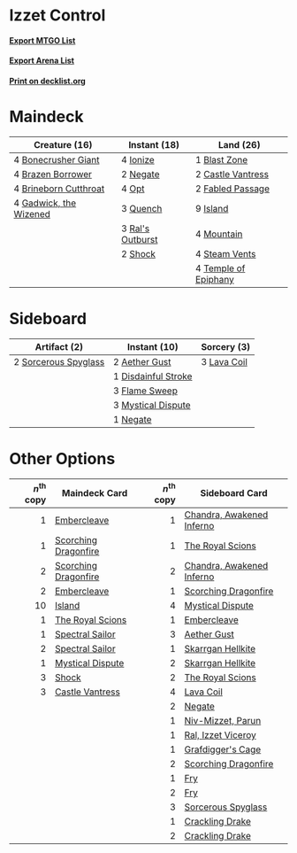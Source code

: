 # Izzet Control

#### [Export MTGO List](../collection/Izzet%20Control/Izzet%20Control.txt)
#### [Export Arena List](../collection/Izzet%20Control/Izzet%20Control_arena.txt)
#### [Print on decklist.org](http://decklist.org/?deckmain=1%09Blast%20Zone%0A4%09Bonecrusher%20Giant%0A4%09Brazen%20Borrower%0A4%09Brineborn%20Cutthroat%0A2%09Castle%20Vantress%0A2%09Fabled%20Passage%0A4%09Gadwick,%20the%20Wizened%0A4%09Ionize%0A9%09Island%0A4%09Mountain%0A2%09Negate%0A4%09Opt%0A3%09Quench%0A3%09Ral's%20Outburst%0A2%09Shock%0A4%09Steam%20Vents%0A4%09Temple%20of%20Epiphany&deckside=2%09Aether%20Gust%0A1%09Disdainful%20Stroke%0A3%09Flame%20Sweep%0A3%09Lava%20Coil%0A3%09Mystical%20Dispute%0A1%09Negate%0A2%09Sorcerous%20Spyglass)
# Maindeck

|                                          Creature (16)                                          |                                       Instant (18)                                        |                                           Land (26)                                           |
|-------------------------------------------------------------------------------------------------|-------------------------------------------------------------------------------------------|-----------------------------------------------------------------------------------------------|
|4 [Bonecrusher Giant](http://gatherer.wizards.com/Pages/Card/Details.aspx?multiverseid=473077)   |4 [Ionize](http://gatherer.wizards.com/Pages/Card/Details.aspx?multiverseid=452929)        |1 [Blast Zone](http://gatherer.wizards.com/Pages/Card/Details.aspx?multiverseid=461171)        |
|4 [Brazen Borrower](http://gatherer.wizards.com/Pages/Card/Details.aspx?multiverseid=473001)     |2 [Negate](http://gatherer.wizards.com/Pages/Card/Details.aspx?multiverseid=423707)        |2 [Castle Vantress](http://gatherer.wizards.com/Pages/Card/Details.aspx?multiverseid=473204)   |
|4 [Brineborn Cutthroat](http://gatherer.wizards.com/Pages/Card/Details.aspx?multiverseid=466804) |4 [Opt](http://gatherer.wizards.com/Pages/Card/Details.aspx?multiverseid=442948)           |2 [Fabled Passage](http://gatherer.wizards.com/Pages/Card/Details.aspx?multiverseid=473206)    |
|4 [Gadwick, the Wizened](http://gatherer.wizards.com/Pages/Card/Details.aspx?multiverseid=473010)|3 [Quench](http://gatherer.wizards.com/Pages/Card/Details.aspx?multiverseid=457192)        |9 [Island](http://gatherer.wizards.com/Pages/Card/Details.aspx?multiverseid=439857)            |
|                                                                                                 |3 [Ral's Outburst](http://gatherer.wizards.com/Pages/Card/Details.aspx?multiverseid=461139)|4 [Mountain](http://gatherer.wizards.com/Pages/Card/Details.aspx?multiverseid=439859)          |
|                                                                                                 |2 [Shock](http://gatherer.wizards.com/Pages/Card/Details.aspx?multiverseid=129732)         |4 [Steam Vents](http://gatherer.wizards.com/Pages/Card/Details.aspx?multiverseid=405109)       |
|                                                                                                 |                                                                                           |4 [Temple of Epiphany](http://gatherer.wizards.com/Pages/Card/Details.aspx?multiverseid=442808)|


# Sideboard

|                                         Artifact (2)                                          |                                         Instant (10)                                         |                                     Sorcery (3)                                      |
|-----------------------------------------------------------------------------------------------|----------------------------------------------------------------------------------------------|--------------------------------------------------------------------------------------|
|2 [Sorcerous Spyglass](http://gatherer.wizards.com/Pages/Card/Details.aspx?multiverseid=435407)|2 [Aether Gust](http://gatherer.wizards.com/Pages/Card/Details.aspx?multiverseid=466796)      |3 [Lava Coil](http://gatherer.wizards.com/Pages/Card/Details.aspx?multiverseid=452858)|
|                                                                                               |1 [Disdainful Stroke](http://gatherer.wizards.com/Pages/Card/Details.aspx?multiverseid=420705)|                                                                                      |
|                                                                                               |3 [Flame Sweep](http://gatherer.wizards.com/Pages/Card/Details.aspx?multiverseid=466893)      |                                                                                      |
|                                                                                               |3 [Mystical Dispute](http://gatherer.wizards.com/Pages/Card/Details.aspx?multiverseid=473020) |                                                                                      |
|                                                                                               |1 [Negate](http://gatherer.wizards.com/Pages/Card/Details.aspx?multiverseid=423707)           |                                                                                      |


# Other Options

|*n*<sup>th</sup> copy|                                         Maindeck Card                                         |*n*<sup>th</sup> copy|                                           Sideboard Card                                           |
|--------------------:|-----------------------------------------------------------------------------------------------|--------------------:|----------------------------------------------------------------------------------------------------|
|                    1|[Embercleave](http://gatherer.wizards.com/Pages/Card/Details.aspx?multiverseid=473082)         |                    1|[Chandra, Awakened Inferno](http://gatherer.wizards.com/Pages/Card/Details.aspx?multiverseid=466881)|
|                    1|[Scorching Dragonfire](http://gatherer.wizards.com/Pages/Card/Details.aspx?multiverseid=473101)|                    1|[The Royal Scions](http://gatherer.wizards.com/Pages/Card/Details.aspx?multiverseid=473161)         |
|                    2|[Scorching Dragonfire](http://gatherer.wizards.com/Pages/Card/Details.aspx?multiverseid=473101)|                    2|[Chandra, Awakened Inferno](http://gatherer.wizards.com/Pages/Card/Details.aspx?multiverseid=466881)|
|                    2|[Embercleave](http://gatherer.wizards.com/Pages/Card/Details.aspx?multiverseid=473082)         |                    1|[Scorching Dragonfire](http://gatherer.wizards.com/Pages/Card/Details.aspx?multiverseid=473101)     |
|                   10|[Island](http://gatherer.wizards.com/Pages/Card/Details.aspx?multiverseid=439857)              |                    4|[Mystical Dispute](http://gatherer.wizards.com/Pages/Card/Details.aspx?multiverseid=473020)         |
|                    1|[The Royal Scions](http://gatherer.wizards.com/Pages/Card/Details.aspx?multiverseid=473161)    |                    1|[Embercleave](http://gatherer.wizards.com/Pages/Card/Details.aspx?multiverseid=473082)              |
|                    1|[Spectral Sailor](http://gatherer.wizards.com/Pages/Card/Details.aspx?multiverseid=466830)     |                    3|[Aether Gust](http://gatherer.wizards.com/Pages/Card/Details.aspx?multiverseid=466796)              |
|                    2|[Spectral Sailor](http://gatherer.wizards.com/Pages/Card/Details.aspx?multiverseid=466830)     |                    1|[Skarrgan Hellkite](http://gatherer.wizards.com/Pages/Card/Details.aspx?multiverseid=457258)        |
|                    1|[Mystical Dispute](http://gatherer.wizards.com/Pages/Card/Details.aspx?multiverseid=473020)    |                    2|[Skarrgan Hellkite](http://gatherer.wizards.com/Pages/Card/Details.aspx?multiverseid=457258)        |
|                    3|[Shock](http://gatherer.wizards.com/Pages/Card/Details.aspx?multiverseid=129732)               |                    2|[The Royal Scions](http://gatherer.wizards.com/Pages/Card/Details.aspx?multiverseid=473161)         |
|                    3|[Castle Vantress](http://gatherer.wizards.com/Pages/Card/Details.aspx?multiverseid=473204)     |                    4|[Lava Coil](http://gatherer.wizards.com/Pages/Card/Details.aspx?multiverseid=452858)                |
|                     |                                                                                               |                    2|[Negate](http://gatherer.wizards.com/Pages/Card/Details.aspx?multiverseid=423707)                   |
|                     |                                                                                               |                    1|[Niv-Mizzet, Parun](http://gatherer.wizards.com/Pages/Card/Details.aspx?multiverseid=452942)        |
|                     |                                                                                               |                    1|[Ral, Izzet Viceroy](http://gatherer.wizards.com/Pages/Card/Details.aspx?multiverseid=452945)       |
|                     |                                                                                               |                    1|[Grafdigger's Cage](http://gatherer.wizards.com/Pages/Card/Details.aspx?multiverseid=278452)        |
|                     |                                                                                               |                    2|[Scorching Dragonfire](http://gatherer.wizards.com/Pages/Card/Details.aspx?multiverseid=473101)     |
|                     |                                                                                               |                    1|[Fry](http://gatherer.wizards.com/Pages/Card/Details.aspx?multiverseid=466894)                      |
|                     |                                                                                               |                    2|[Fry](http://gatherer.wizards.com/Pages/Card/Details.aspx?multiverseid=466894)                      |
|                     |                                                                                               |                    3|[Sorcerous Spyglass](http://gatherer.wizards.com/Pages/Card/Details.aspx?multiverseid=435407)       |
|                     |                                                                                               |                    1|[Crackling Drake](http://gatherer.wizards.com/Pages/Card/Details.aspx?multiverseid=452913)          |
|                     |                                                                                               |                    2|[Crackling Drake](http://gatherer.wizards.com/Pages/Card/Details.aspx?multiverseid=452913)          |

